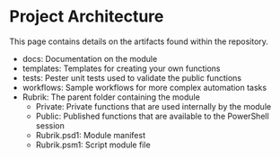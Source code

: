 Project Architecture
========================

This page contains details on the artifacts found within the repository.

* docs: Documentation on the module
* templates: Templates for creating your own functions
* tests: Pester unit tests used to validate the public functions
* workflows: Sample workflows for more complex automation tasks
* Rubrik: The parent folder containing the module
  * Private: Private functions that are used internally by the module
  * Public: Published functions that are available to the PowerShell session
  * Rubrik.psd1: Module manifest
  * Rubrik.psm1: Script module file